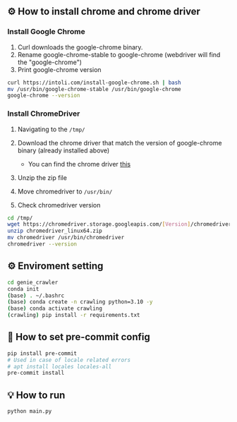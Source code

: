 ## ⚙️ How to install chrome and chrome driver

### Install Google Chrome

1. Curl downloads the google-chrome binary.
2. Rename google-chrome-stable to google-chrome (webdriver will find the "google-chrome")
3. Print google-chrome version
```bash
curl https://intoli.com/install-google-chrome.sh | bash
mv /usr/bin/google-chrome-stable /usr/bin/google-chrome
google-chrome --version
```

### Install ChromeDriver

1. Navigating to the `/tmp/`
2. Download the chrome driver that match the version of google-chrome binary (already installed above)
    
    - You can find the chrome driver [this](https://chromedriver.chromium.org/downloads)
3. Unzip the zip file
4. Move chromedriver to `/usr/bin/`
5. Check chromedriver version

```bash
cd /tmp/
wget https://chromedriver.storage.googleapis.com/[Version]/chromedriver_linux64.zip
unzip chromedriver_linux64.zip
mv chromedriver /usr/bin/chromedriver
chromedriver --version
```


## ⚙️ Enviroment setting

```bash
cd genie_crawler
conda init
(base) . ~/.bashrc
(base) conda create -n crawling python=3.10 -y
(base) conda activate crawling
(crawling) pip install -r requirements.txt

```


## 🔨 How to set pre-commit config

```bash
pip install pre-commit
# Used in case of locale related errors
# apt install locales locales-all 
pre-commit install
```


## 💡 How to run

```bash
python main.py
```